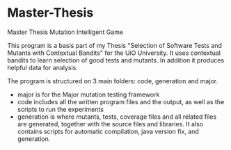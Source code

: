 # Master-Thesis
Master Thesis Mutation Intelligent Game

This program is a basis part of my Thesis "Selection of Software Tests and
Mutants with Contextual Bandits" for the UiO University. It uses contextual bandits to learn selection of good tests and mutants. In addition it produces helpful data for analysis.

The program is structured on 3 main folders: code, generation and major.

- major is for the Major mutation testing framework
- code includes all the written program files and the output, as well as the scripts to run the experiments
- generation is where mutants, tests, coverage files and all related files are generated, together with the source files and libraries. It also contains scripts for automatic compilation, java version fix, and generation.
